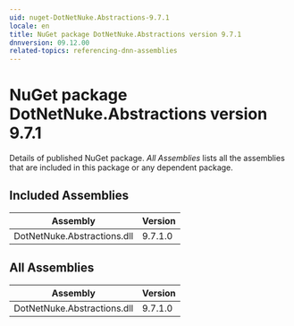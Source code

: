 ```yaml
---
uid: nuget-DotNetNuke.Abstractions-9.7.1
locale: en
title: NuGet package DotNetNuke.Abstractions version 9.7.1
dnnversion: 09.12.00
related-topics: referencing-dnn-assemblies
---
```


# NuGet package DotNetNuke.Abstractions version 9.7.1
Details of published NuGet package.
*All Assemblies* lists all the assemblies that are included in this package or any dependent package.

## Included Assemblies

|Assembly|Version|
|---|---|
|DotNetNuke.Abstractions.dll|9.7.1.0|

## All Assemblies

|Assembly|Version|
|---|---|
|DotNetNuke.Abstractions.dll|9.7.1.0|

